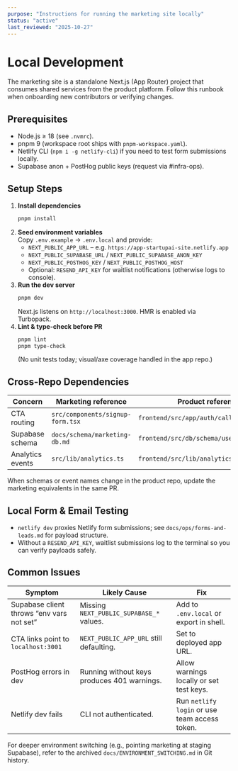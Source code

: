 ```yaml
---
purpose: "Instructions for running the marketing site locally"
status: "active"
last_reviewed: "2025-10-27"
---
```


# Local Development

The marketing site is a standalone Next.js (App Router) project that consumes shared services from the product platform. Follow this runbook when onboarding new contributors or verifying changes.

## Prerequisites

- Node.js ≥ 18 (see `.nvmrc`).
- pnpm 9 (workspace root ships with `pnpm-workspace.yaml`).
- Netlify CLI (`npm i -g netlify-cli`) if you need to test form submissions locally.
- Supabase anon + PostHog public keys (request via #infra-ops).

## Setup Steps

1. **Install dependencies**
   ```bash
   pnpm install
   ```
2. **Seed environment variables**  
   Copy `.env.example` → `.env.local` and provide:
   - `NEXT_PUBLIC_APP_URL` – e.g. `https://app-startupai-site.netlify.app`
   - `NEXT_PUBLIC_SUPABASE_URL` / `NEXT_PUBLIC_SUPABASE_ANON_KEY`
   - `NEXT_PUBLIC_POSTHOG_KEY` / `NEXT_PUBLIC_POSTHOG_HOST`
   - Optional: `RESEND_API_KEY` for waitlist notifications (otherwise logs to console).
3. **Run the dev server**
   ```bash
   pnpm dev
   ```
   Next.js listens on `http://localhost:3000`. HMR is enabled via Turbopack.
4. **Lint & type-check before PR**
   ```bash
   pnpm lint
   pnpm type-check
   ```
   (No unit tests today; visual/axe coverage handled in the app repo.)

## Cross-Repo Dependencies

| Concern | Marketing reference | Product reference |
| --- | --- | --- |
| CTA routing | `src/components/signup-form.tsx` | `frontend/src/app/auth/callback/route.ts` |
| Supabase schema | `docs/schema/marketing-db.md` | `frontend/src/db/schema/users.ts` |
| Analytics events | `src/lib/analytics.ts` | `frontend/src/lib/analytics/index.ts` |

When schemas or event names change in the product repo, update the marketing equivalents in the same PR.

## Local Form & Email Testing

- `netlify dev` proxies Netlify form submissions; see `docs/ops/forms-and-leads.md` for payload structure.
- Without a `RESEND_API_KEY`, waitlist submissions log to the terminal so you can verify payloads safely.

## Common Issues

| Symptom | Likely Cause | Fix |
| --- | --- | --- |
| Supabase client throws “env vars not set” | Missing `NEXT_PUBLIC_SUPABASE_*` values. | Add to `.env.local` or export in shell. |
| CTA links point to `localhost:3001` | `NEXT_PUBLIC_APP_URL` still defaulting. | Set to deployed app URL. |
| PostHog errors in dev | Running without keys produces 401 warnings. | Allow warnings locally or set test keys. |
| Netlify dev fails | CLI not authenticated. | Run `netlify login` or use team access token. |

For deeper environment switching (e.g., pointing marketing at staging Supabase), refer to the archived `docs/ENVIRONMENT_SWITCHING.md` in Git history.
